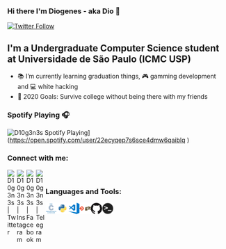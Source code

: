 ### Hi there I'm Diogenes - aka Dio 👋 

[![Twitter Follow](https://img.shields.io/twitter/follow/06_dionisio?color=1DA1F2&logo=twitter&style=for-the-badge)](https://twitter.com/intent/follow?original_referer=https%3A%2F%2Fgithub.com%2FcodeSTACKr&screen_name=06_dionisio)

## I'm a Undergraduate Computer Science student at Universidade de São Paulo (ICMC USP)

 - 📚️ I’m currently learning graduation things, 🎮️ gamming development and 💻️ white hacking
 - 🥅 2020 Goals: Survive college without being there with my friends

### Spotify Playing 🎧

<img src="https://now-playing-d10g3n3s.vercel.app/api/spotify-playing" alt="D10g3n3s Spotify Playing" width="350" />](https://open.spotify.com/user/22ecyqep7s6sce4dmw6qaiblq   )

### Connect with me:

[<img align = "left" alt = "D10g3n3s | Twitter" width = "22px" src = "https://cdn.jsdelivr.net/npm/simple-icons@v3/icons/twitter.svg" />][twitter]
[<img align = "left" alt = "D10g3n3s | Instagram" width = "22px" src = "https://cdn.jsdelivr.net/npm/simple-icons@v3/icons/instagram.svg" />][instagram]
[<img align = "left" alt = "D10g3n3s | Facebook" width = "22px" src = "https://cdn.jsdelivr.net/npm/simple-icons@v3/icons/facebook.svg" />][facebook]
[<img align = "left" alt = "D10g3n3s | Telegram" width = "22px" src = "https://cdn.jsdelivr.net/npm/simple-icons@v3/icons/telegram.svg" />][telegram]

<br />

### Languages and Tools:

<img align ="left" alt="C" width="26px" src="https://raw.githubusercontent.com/github/explore/78df643247d429f6cc873026c0622819ad797942/topics/c/c.png" />
<img align ="left" alt="Python" width="26px" src="https://raw.githubusercontent.com/github/explore/78df643247d429f6cc873026c0622819ad797942/topics/python/python.png" />
<img align="left" alt="Visual Studio Code" width="26px" src="https://raw.githubusercontent.com/github/explore/80688e429a7d4ef2fca1e82350fe8e3517d3494d/topics/visual-studio-code/visual-studio-code.png" />
<img align="left" alt="Git" width="26px" src="https://raw.githubusercontent.com/github/explore/80688e429a7d4ef2fca1e82350fe8e3517d3494d/topics/git/git.png" />
<img align="left" alt="GitHub" width="26px" src="https://raw.githubusercontent.com/github/explore/78df643247d429f6cc873026c0622819ad797942/topics/github/github.png" />
<img align="left" alt="Terminal" width="26px" src="https://raw.githubusercontent.com/github/explore/80688e429a7d4ef2fca1e82350fe8e3517d3494d/topics/terminal/terminal.png" />

<br />
<br />

[twitter]: https://twitter.com/06_dionisio
[instagram]: https://www.instagram.com/diogenespedro06/
[facebook]: https://www.facebook.com/diogenes.silvapedros
[telegram]: https://t.me/D10g3n3s